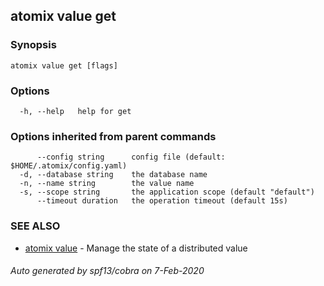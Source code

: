 ## atomix value get



### Synopsis



```
atomix value get [flags]
```

### Options

```
  -h, --help   help for get
```

### Options inherited from parent commands

```
      --config string      config file (default: $HOME/.atomix/config.yaml)
  -d, --database string    the database name
  -n, --name string        the value name
  -s, --scope string       the application scope (default "default")
      --timeout duration   the operation timeout (default 15s)
```

### SEE ALSO

* [atomix value](atomix_value.md)	 - Manage the state of a distributed value

###### Auto generated by spf13/cobra on 7-Feb-2020

